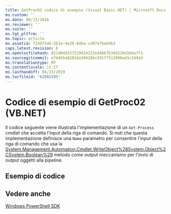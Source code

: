 ```yaml
---
title: GetProc02 codice di esempio (Visual Basic.NET) | Microsoft Docs
ms.custom: ''
ms.date: 09/13/2016
ms.reviewer: ''
ms.suite: ''
ms.tgt_pltfrm: ''
ms.topic: article
ms.assetid: f3497546-5b3a-4e29-84ba-cd9747be64b3
caps.latest.revision: 6
ms.openlocfilehash: 821d0dd327529614322e446bfb30d128d1b6a7f3
ms.sourcegitcommit: e7445ba8203da304286c591ff513900ad1c244a4
ms.translationtype: MT
ms.contentlocale: it-IT
ms.lasthandoff: 04/23/2019
ms.locfileid: "62081595"
---
```

# <a name="getproc02-vbnet-sample-code"></a>Codice di esempio di GetProc02 (VB.NET)

Il codice seguente viene illustrata l'implementazione di un `Get-Process` cmdlet che accetta l'input della riga di comando. Si noti che questa implementazione definisce una `Name` parametro per consentire l'input della riga di comando che usa la [System.Management.Automation.Cmdlet.WriteObject%28System.Object%2CSystem.Boolean%29](/dotnet/api/System.Management.Automation.Cmdlet.WriteObject%28System.Object%2CSystem.Boolean%29) metodo come output meccanismo per l'invio di output oggetti alla pipeline.

## <a name="code-sample"></a>Esempio di codice

<!-- TODO!!!: review snippet reference  [!CODE [Msh_samplesgetproc02#getproc02vball](Msh_samplesgetproc02#getproc02vball)]  -->

## <a name="see-also"></a>Vedere anche

[Windows PowerShell SDK](../windows-powershell-reference.md)